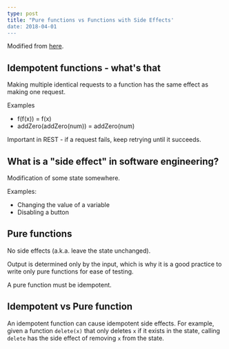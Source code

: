```yaml
---
type: post
title: "Pure functions vs Functions with Side Effects'
date: 2018-04-01
---
```


Modified from [here](https://softwareengineering.stackexchange.com/questions/40297/what-is-a-side-effect?utm_medium=organic&utm_source=google_rich_qa&utm_campaign=google_rich_qa).

## Idempotent functions - what's that

Making multiple identical requests to a function has the same effect as making one request.

Examples
* f(f(x)) = f(x)
* addZero(addZero(num)) = addZero(num)

Important in REST - if a request fails,
keep retrying until it succeeds. 

## What is a "side effect" in software engineering?

Modification of some state somewhere.

Examples:
* Changing the value of a variable
* Disabling a button

## Pure functions

No side effects (a.k.a. leave the state unchanged).

Output is determined only by the input,
which is why it is a good practice to write only pure functions for ease of testing.

A pure function must be idempotent.

## Idempotent vs Pure function

An idempotent function can cause idempotent side effects.
For example, given a function `delete(x)` that
only deletes `x` if it exists in the state,
calling `delete` has the side effect of removing `x` from the state. 



